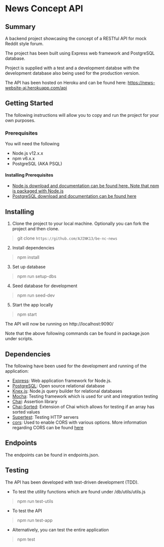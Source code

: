 # News Concept API

## Summary

A backend project showcasing the concept of a RESTful API for mock Reddit style forum.

The project has been built using Express web framework and PostgreSQL database.

Project is supplied with a test and a development databse with the development database also being used for the production version.

The API has been hosted on Heroku and can be found here: https://news-website-aj.herokuapp.com/api

## Getting Started

The following instructions will allow you to copy and run the project for your own purposes.

### Prerequisites

You will need the following

- Node.js v12.x.x
- npm v6.x.x
- PostgreSQL (AKA PSQL)

#### Installing Prerequisites

- [Node.js download and documentation can be found here. Note that npm is packaged with Node.js](https://nodejs.org/en/)
- [PostgreSQL download and documentation can be found here](https://www.postgresql.org/)

## Installing

1. Clone the project to your local machine. Optionally you can fork the project and then clone.

> git clone `https://github.com/AJINK13/be-nc-news`

2. Install dependencies

> npm install

3. Set up database

> npm run setup-dbs

4. Seed database for development

> npm run seed-dev

5. Start the app locally

> npm start

The API will now be running on http://localhost:9090/

Note that the above following commands can be found in package.json under scripts.

## Dependencies

The following have been used for the development and running of the application:

- [Express](https://expressjs.com/): Web application framework for Node.js.
- [PostgreSQL](https://www.postgresql.org/): Open source relational database
- [Knex.js](https://knexjs.org/): Node.js query builder for relational databases
- [Mocha](https://mochajs.org/): Testing framework which is used for unit and integration testing
- [Chai](https://www.chaijs.com/): Assertion library
- [Chai-Sorted](https://www.chaijs.com/plugins/chai-sorted/): Extension of Chai which allows for testing if an array has sorted values
- [Supertest](https://github.com/visionmedia/supertest): Testing HTTP servers
- [cors](https://github.com/expressjs/cors): Used to enable CORS with various options. More information regarding CORS can be found [here](https://developer.mozilla.org/en-US/docs/Web/HTTP/CORS)

## Endpoints

The endpoints can be found in endpoints.json.

## Testing

The API has been developed with test-driven development (TDD).

- To test the utility functions which are found under /db/utils/utils.js

> npm run test-utils

- To test the API

> npm run test-app

- Alternatively, you can test the entire application

> npm test
